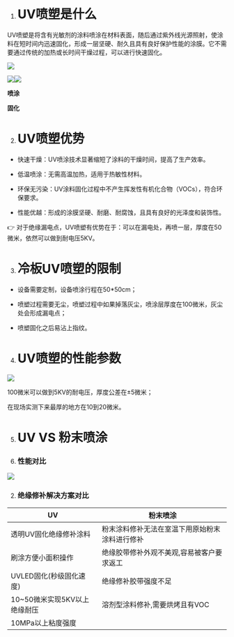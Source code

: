 1. # UV喷塑是什么
    

UV喷塑是将含有光敏剂的涂料喷涂在材料表面，随后通过紫外线光源照射，使涂料在短时间内迅速固化，形成一层坚硬、耐久且具有良好保护性能的涂膜。它不需要通过传统的加热或长时间干燥过程，可以进行快速固化。

![](https://xx4sf2nheg.feishu.cn/space/api/box/stream/download/asynccode/?code=NDM1Njg0OTFjMjZhODJhNWI0NzM0NGU1MjFhYzliZThfZ1R5UVRLZGZBVlRISDRkSEJxakY5ZWhaeWwxUGNBTGVfVG9rZW46UldHNWJzdlhib09jMUF4cGJYamMzMkFWbjNkXzE3NTM2NjQ1MTE6MTc1MzY2ODExMV9WNA)

![](https://xx4sf2nheg.feishu.cn/space/api/box/stream/download/asynccode/?code=MTg4MTFhYmNkNzJkNTllMzM5MGE3MDUzMTc3ZjU3ZjhfbTVKV1lhZzBQRmdjTGloeVBIS3p4ZEdqaTE2NjdaVVhfVG9rZW46Qlc5b2JtaDB1b09EMjN4a1NWU2NxTXJCblFmXzE3NTM2NjQ1MTE6MTc1MzY2ODExMV9WNA)![](https://xx4sf2nheg.feishu.cn/space/api/box/stream/download/asynccode/?code=NDk1ZWM3NzE1YmQ3YTNhN2ZiZTFkNGJhZjI1YTc5ZjNfUHJsdHRJNkp0N2cyRUd1RlZSclIxQVAxbTNzSzZVR0lfVG9rZW46SkhMNGJaWU5Pb05IeDV4bU1uZGNnWFlQbnZiXzE3NTM2NjQ1MTE6MTc1MzY2ODExMV9WNA)

**喷涂**

**固化**

2. # UV喷塑优势
    

- 快速干燥：UV喷涂技术显著缩短了涂料的干燥时间，提高了生产效率。
    
- 低温喷涂：无需高温加热，适用于热敏性材料。
    
- 环保无污染：UV涂料固化过程中不产生挥发性有机化合物（VOCs），符合环保要求。
    
- 性能优越：形成的涂膜坚硬、耐磨、耐腐蚀，且具有良好的光泽度和装饰性。
    

👉 对于绝缘漏电点，UV喷塑有优势在于：可以在漏电处，再喷一层，厚度在50微米，依然可以做到耐电压5KV。

3. # 冷板UV喷塑的限制
    

- 设备需要定制，设备喷涂行程在50*50cm；
    
- 喷塑过程需要无尘，喷塑过程中如果掉落灰尘，喷涂层厚度在100微米，灰尘处会形成漏电点；
    
- 喷塑固化之后易沾上指纹。
    

4. # UV喷塑的性能参数
    

![](https://xx4sf2nheg.feishu.cn/space/api/box/stream/download/asynccode/?code=NjMzMTkzMWY2ZDZmOGU0ZmQ0ZjU0OGNhMmRiODUyYWVfeEJ5WE9UQ3dHZkloelhBcVlHZm9LOGxQMlZvM0ZiaTdfVG9rZW46S3NBY2JOZVNtb0Y5U294VzZoMGNHYmJWbjlkXzE3NTM2NjQ1MTE6MTc1MzY2ODExMV9WNA)

100微米可以做到5KV的耐电压，厚度公差在±5微米；

在现场实测下来最厚的地方在10到20微米。

5. # UV VS 粉末喷涂
    

6. ### 性能对比
    

![](https://xx4sf2nheg.feishu.cn/space/api/box/stream/download/asynccode/?code=MWQyMzYyOWIwZThkODE2OWRkYWUxOTQ5YWRmODM4ODdfSG1BZklJaldtZktSQ0dOZUFLcE9Sd005U0tJdzU3NDFfVG9rZW46VmdBdGJOVmRCb25wNVl4QUhaWGN0MVlibmRiXzE3NTM2NjQ1MTE6MTc1MzY2ODExMV9WNA)

2. ### 绝缘修补解决方案对比
    

|UV|粉末喷涂|
|---|---|
|透明UV固化绝缘修补涂料|粉末涂料修补无法在室温下用原始粉末涂料进行修补|
|刷涂方便小面积操作|绝缘胶带修补外观不美观,容易被客户要求返工|
|UVLED固化(秒级固化速度)|绝缘修补胶带强度不足|
|10~50微米实现5KV以上绝缘耐压|溶剂型涂料修补,需要烘烤且有VOC|
|10MPa以上粘度强度||